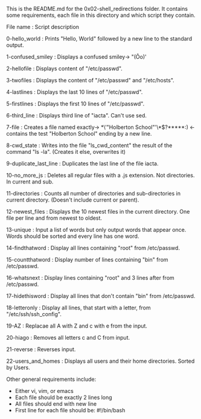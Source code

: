 This is the README.md for the 0x02-shell_redirections folder. It contains some requirements, each file in this directory and which script they contain.

File name : Script description


0-hello_world : Prints "Hello, World" followed by a new line to the standard output.

1-confused_smiley : Displays a confused smiley-> "(Ôo)' 

2-hellofile : Displays content of "/etc/passwd".

3-twofiles : Displays the content of "/etc/passwd" and "/etc/hosts".

4-lastlines : Displays the last 10 lines of "/etc/passwd".

5-firstlines : Displays the first 10 lines of "/etc/passwd".

6-third_line : Displays third line of "iacta". Can't use sed.

7-file : Creates a file named exactly->  \*\\'"Holberton School"\'\\*$?\*\*\*\*\*:)  <- contains the test "Holberton School" ending by a new line.

8-cwd_state : Writes into the file "ls_cwd_content" the result of the command "ls -la". (Creates it else, overwrites it)

9-duplicate_last_line : Duplicates the last line of the file iacta.

10-no_more_js : Deletes all regular files with a .js extension. Not directories. In current and sub.

11-directories : Counts all number of directories and sub-directories in current directory. (Doesn't include current or parent).

12-newest_files : Displays the 10 newest files in the current directory. One file per line and from newest to oldest.

13-unique : Input a list of words but only output words that appear once. Words should be sorted and every line has one word.

14-findthatword : Display all lines containing "root" from /etc/passwd.

15-countthatword : Display number of lines containing "bin" from /etc/passwd.

16-whatsnext : Display lines containing "root" and 3 lines after from /etc/passwd.

17-hidethisword : Display all lines that don't contain "bin" from /etc/passwd.

18-letteronly : Display all lines, that start with a letter, from "/etc/ssh/ssh_config".

19-AZ : Replacae all A with Z and c with e from the input.

20-hiago : Removes all letters c and C from input.

21-reverse : Reverses input.

22-users_and_homes : Displays all users and their home directories. Sorted by Users.


Other general requirements include:
- Either vi, vim, or emacs
- Each file should be exactly 2 lines long
- All files should end with new line
- First line for each file should be: #!/bin/bash